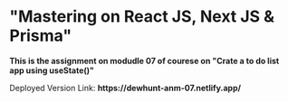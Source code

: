 <h1>"Mastering on React JS, Next JS & Prisma"</h1>

<p><b>This is the assignment on modudle 07 of courese on "Crate a to do list app using useState()"</b></p>
<p>Deployed Version Link: <b>https://dewhunt-anm-07.netlify.app/</b></p>
